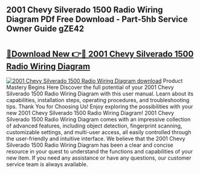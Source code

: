 ## 2001 Chevy Silverado 1500 Radio Wiring Diagram PDf Free Download - Part-5hb Service Owner Guide gZE42

# <h2><a href="http://dfjjia.blite.top/?on=2001+Chevy+Silverado+1500+Radio+Wiring+Diagram">🔗Download New 👉🔴 2001 Chevy Silverado 1500 Radio Wiring Diagram</a></h2>

[![2001 Chevy Silverado 1500 Radio Wiring Diagram download](https://i.imgur.com/lujVjoI.png)](http://dfjjia.blite.top/?on=2001+Chevy+Silverado+1500+Radio+Wiring+Diagram)
Product Mastery Begins Here Discover the full potential of your 2001 Chevy Silverado 1500 Radio Wiring Diagram with this user manual. Learn about its capabilities, installation steps, operating procedures, and troubleshooting tips. Thank You for Choosing Us! Enjoy exploring the possibilities with your new 2001 Chevy Silverado 1500 Radio Wiring Diagram! 2001 Chevy Silverado 1500 Radio Wiring Diagram comes with an impressive collection of advanced features, including object detection, fingerprint scanning, customizable settings, and multi-user access, all easily controlled through the user-friendly and intuitive interface. We believe that the 2001 Chevy Silverado 1500 Radio Wiring Diagram has been a clear and concise resource in your quest to understand the functions and capabilities of your new item. If you need any assistance or have any questions, our customer service team is always available.
